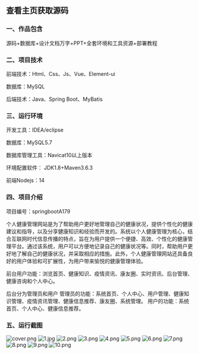  
## 查看主页获取源码


### 一、作品包含

源码+数据库+设计文档万字+PPT+全套环境和工具资源+部署教程

### 二、项目技术

前端技术：Html、Css、Js、Vue、Element-ui

数据库：MySQL

后端技术：Java、Spring Boot、MyBatis

  

### 三、运行环境

开发工具：IDEA/eclipse

数据库：MySQL5.7

数据库管理工具：Navicat10以上版本

环境配置软件： JDK1.8+Maven3.6.3

前端Nodejs：14


### 四、项目介绍
项目编号：springbootA179

个人健康管理网站是为了帮助用户更好地管理自己的健康状况，提供个性化的健康建议和指导，以及分享健康知识和经验而开发的。系统以个人健康管理为核心，结合互联网时代信息传播的特点，旨在为用户提供一个便捷、高效、个性化的健康管理平台。通过该系统，用户可以方便地记录自己的健康状况等。同时，帮助用户更好地了解自己的健康状况，并采取相应的措施。此外，个人健康管理网站还具备良好的用户体验和可扩展性，为用户带来愉悦的健康管理体验。

前台用户功能：浏览首页、健康知识、疫情资讯、康友圈、实时资讯、后台管理、健康咨询和个人中心。

后台分为管理员和用户
管理员的功能：系统首页、个人中心、用户管理、健康知识管理、疫情资讯管理、健康信息推荐、康友圈、系统管理。
用户的功能：系统首页、个人中心、健康信息推荐。

### 五、运行截图

![cover.png](./cover.png)
![1.jpg](./1.jpg)
![2.png](./2.png)
![3.png](./3.png)
![4.png](./4.png)
![5.png](./5.png)
![6.png](./6.png)
![7.png](./7.png)
![8.png](./8.png)
![9.png](./9.png)
![10.png](./10.png)




  


